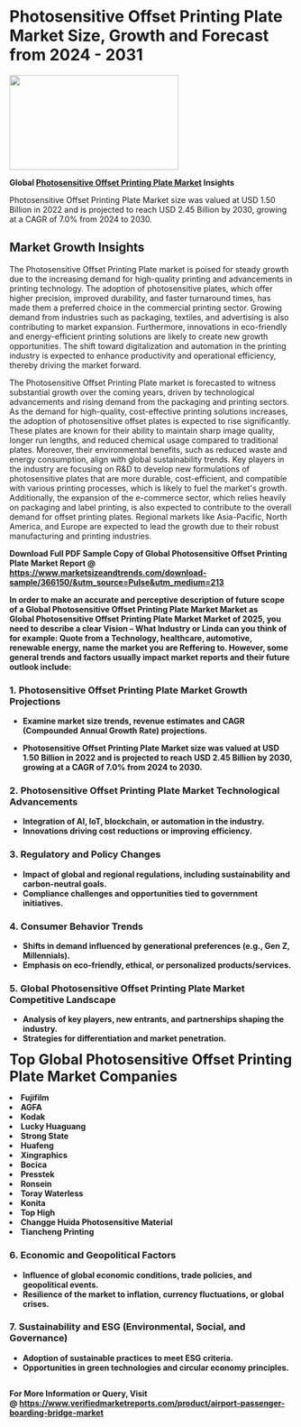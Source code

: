 <H1>Photosensitive Offset Printing Plate Market Size, Growth and Forecast from 2024 - 2031</H1><img class="aligncenter size-medium wp-image-584254" src="https://thirdeyenews.in/wp-content/uploads/2024/09/Global-Market-Research-300x168.jpeg" alt="" width="300" height="168" /><p><strong>Global&nbsp;<a href="https://www.marketsizeandtrends.com/download-sample/366150/&amp;utm_source=Pulse&amp;utm_medium=213">Photosensitive Offset Printing Plate Market</a> Insights</strong></p><p>Photosensitive Offset Printing Plate Market size was valued at USD 1.50 Billion in 2022 and is projected to reach USD 2.45 Billion by 2030, growing at a CAGR of 7.0% from 2024 to 2030.</p><p><h2>Market Growth Insights</h2> <p>The Photosensitive Offset Printing Plate market is poised for steady growth due to the increasing demand for high-quality printing and advancements in printing technology. The adoption of photosensitive plates, which offer higher precision, improved durability, and faster turnaround times, has made them a preferred choice in the commercial printing sector. Growing demand from industries such as packaging, textiles, and advertising is also contributing to market expansion. Furthermore, innovations in eco-friendly and energy-efficient printing solutions are likely to create new growth opportunities. The shift toward digitalization and automation in the printing industry is expected to enhance productivity and operational efficiency, thereby driving the market forward.</p> <p><strong></strong></p> <p>The Photosensitive Offset Printing Plate market is forecasted to witness substantial growth over the coming years, driven by technological advancements and rising demand from the packaging and printing sectors. As the demand for high-quality, cost-effective printing solutions increases, the adoption of photosensitive offset plates is expected to rise significantly. These plates are known for their ability to maintain sharp image quality, longer run lengths, and reduced chemical usage compared to traditional plates. Moreover, their environmental benefits, such as reduced waste and energy consumption, align with global sustainability trends. Key players in the industry are focusing on R&D to develop new formulations of photosensitive plates that are more durable, cost-efficient, and compatible with various printing processes, which is likely to fuel the market's growth. Additionally, the expansion of the e-commerce sector, which relies heavily on packaging and label printing, is also expected to contribute to the overall demand for offset printing plates. Regional markets like Asia-Pacific, North America, and Europe are expected to lead the growth due to their robust manufacturing and printing industries.</p> <p><strong></p><p><span class=""><strong>Download Full PDF Sample Copy of Global Photosensitive Offset Printing Plate Market Report</strong> @ <a href="https://www.marketsizeandtrends.com/download-sample/366150/&amp;utm_source=Pulse&amp;utm_medium=213" target="_blank">https://www.marketsizeandtrends.com/download-sample/366150/&amp;utm_source=Pulse&amp;utm_medium=213</a></span></p><p>In order to make an accurate and perceptive description of future scope of a Global&nbsp;Photosensitive Offset Printing Plate Market Market as Global&nbsp;Photosensitive Offset Printing Plate Market Market of 2025, you need to describe a clear Vision &ndash; What Industry or Linda can you think of for example: Quote from a Technology, healthcare, automotive, renewable energy, name the market you are Reffering to. However, some general trends and factors usually impact market reports and their future outlook include:</p><h3>1.&nbsp;<strong>Photosensitive Offset Printing Plate Market Growth Projections</strong></h3><ul><li>Examine market size trends, revenue estimates and CAGR (Compounded Annual Growth Rate) projections.</li><li><p>Photosensitive Offset Printing Plate Market size was valued at USD 1.50 Billion in 2022 and is projected to reach USD 2.45 Billion by 2030, growing at a CAGR of 7.0% from 2024 to 2030.</p></li></ul><h3>2.&nbsp;<strong>Photosensitive Offset Printing Plate Market Technological Advancements</strong></h3><ul><li>Integration of AI, IoT, blockchain, or automation in the industry.</li><li>Innovations driving cost reductions or improving efficiency.</li></ul><h3>3.&nbsp;<strong>Regulatory and Policy Changes</strong></h3><ul><li>Impact of global and regional regulations, including sustainability and carbon-neutral goals.</li><li>Compliance challenges and opportunities tied to government initiatives.</li></ul><h3>4.&nbsp;<strong>Consumer Behavior Trends</strong></h3><ul><li>Shifts in demand influenced by generational preferences (e.g., Gen Z, Millennials).</li><li>Emphasis on eco-friendly, ethical, or personalized products/services.</li></ul><h3>5.&nbsp;<strong>Global Photosensitive Offset Printing Plate Market Competitive Landscape</strong></h3><ul><li>Analysis of key players, new entrants, and partnerships shaping the industry.</li><li>Strategies for differentiation and market penetration.</li></ul><p data-pm-slice="1 1 []"><span style="color: inherit; font-family: inherit; font-size: 25px;">Top Global Photosensitive Offset Printing Plate Market Companies</span></p><div class="" data-test-id=""><p><li>Fujifilm</li><li> AGFA</li><li> Kodak</li><li> Lucky Huaguang</li><li> Strong State</li><li> Huafeng</li><li> Xingraphics</li><li> Bocica</li><li> Presstek</li><li> Ronsein</li><li> Toray Waterless</li><li> Konita</li><li> Top High</li><li> Changge Huida Photosensitive Material</li><li> Tiancheng Printing</li></p></div><h3>6.&nbsp;<strong>Economic and Geopolitical Factors</strong></h3><ul><li>Influence of global economic conditions, trade policies, and geopolitical events.</li><li>Resilience of the market to inflation, currency fluctuations, or global crises.</li></ul><h3>7.&nbsp;<strong>Sustainability and ESG (Environmental, Social, and Governance)</strong></h3><ul><li>Adoption of sustainable practices to meet ESG criteria.</li><li>Opportunities in green technologies and circular economy principles.</li></ul><h2><strong style="font-size: 14px;">For More Information or Query, Visit @&nbsp;</strong><a style="background-color: #ffffff; font-size: 14px;" href="https://www.marketsizeandtrends.com/report/photosensitive-offset-printing-plate-market/" target="_blank">https://www.verifiedmarketreports.com/product/airport-passenger-boarding-bridge-market</a></h2>
